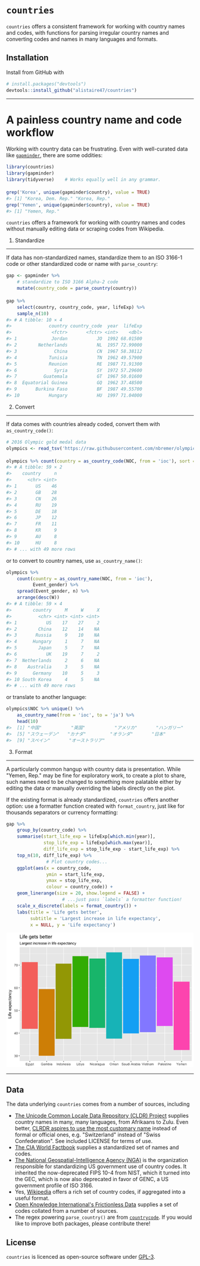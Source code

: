 `countries`
================

<!-- README.md is generated from README.Rmd. Please edit that file -->
`countries` offers a consistent framework for working with country names and codes, with functions for parsing irregular country names and converting codes and names in many languages and formats.

Installation
------------

Install from GitHub with

``` r
# install.packages("devtools")
devtools::install_github("alistaire47/countries")
```

------------------------------------------------------------------------

A painless country name and code workflow
=========================================

Working with country data can be frustrating. Even with well-curated data like [`gapminder`](https://github.com/jennybc/gapminder), there are some oddities:

``` r
library(countries)
library(gapminder)
library(tidyverse)    # Works equally well in any grammar.

grep('Korea', unique(gapminder$country), value = TRUE)
#> [1] "Korea, Dem. Rep." "Korea, Rep."
grep('Yemen', unique(gapminder$country), value = TRUE)
#> [1] "Yemen, Rep."
```

`countries` offers a framework for working with country names and codes without manually editing data or scraping codes from Wikipedia.

1. Standardize
--------------

If data has non-standardized names, standardize them to an ISO 3166-1 code or other standardized code or name with `parse_country`:

``` r
gap <- gapminder %>% 
    # standardize to ISO 3166 Alpha-2 code
    mutate(country_code = parse_country(country))

gap %>%
    select(country, country_code, year, lifeExp) %>%
    sample_n(10)
#> # A tibble: 10 × 4
#>              country country_code  year  lifeExp
#>               <fctr>       <fctr> <int>    <dbl>
#> 1             Jordan           JO  1992 68.01500
#> 2        Netherlands           NL  1957 72.99000
#> 3              China           CN  1967 58.38112
#> 4            Tunisia           TN  1962 49.57900
#> 5            Reunion           RE  1987 71.91300
#> 6              Syria           SY  1972 57.29600
#> 7          Guatemala           GT  1967 50.01600
#> 8  Equatorial Guinea           GQ  1962 37.48500
#> 9       Burkina Faso           BF  1987 49.55700
#> 10           Hungary           HU  1997 71.04000
```

2. Convert
----------

If data comes with countries already coded, convert them with `as_country_code()`:

``` r
# 2016 Olympic gold medal data
olympics <- read_tsv('https://raw.githubusercontent.com/nbremer/olympicfeathers/gh-pages/data/raw%20medal%20data/Rio%202016%20gold%20medal%20winners.txt')

olympics %>% count(country = as_country_code(NOC, from = 'ioc'), sort = TRUE)
#> # A tibble: 59 × 2
#>    country     n
#>      <chr> <int>
#> 1       US    46
#> 2       GB    28
#> 3       CN    26
#> 4       RU    19
#> 5       DE    18
#> 6       JP    12
#> 7       FR    11
#> 8       KR     9
#> 9       AU     8
#> 10      HU     8
#> # ... with 49 more rows
```

or to convert to country names, use `as_country_name()`:

``` r
olympics %>% 
    count(country = as_country_name(NOC, from = 'ioc'), 
          Event_gender) %>% 
    spread(Event_gender, n) %>% 
    arrange(desc(W))
#> # A tibble: 59 × 4
#>        country     M     W     X
#>          <chr> <int> <int> <int>
#> 1           US    17    27     2
#> 2        China    12    14    NA
#> 3       Russia     9    10    NA
#> 4      Hungary     1     7    NA
#> 5        Japan     5     7    NA
#> 6           UK    19     7     2
#> 7  Netherlands     2     6    NA
#> 8    Australia     3     5    NA
#> 9      Germany    10     5     3
#> 10 South Korea     4     5    NA
#> # ... with 49 more rows
```

or translate to another language:

``` r
olympics$NOC %>% unique() %>% 
    as_country_name(from = 'ioc', to = 'ja') %>% 
    head(10)
#>  [1] "中国"           "英国"           "アメリカ"       "ハンガリー"    
#>  [5] "スウェーデン"   "カナダ"         "オランダ"       "日本"          
#>  [9] "スペイン"       "オーストラリア"
```

3. Format
---------

A particularly common hangup with country data is presentation. While "Yemen, Rep." may be fine for exploratory work, to create a plot to share, such names need to be changed to something more palatable either by editing the data or manually overriding the labels directly on the plot.

If the existing format is already standardized, `countries` offers another option: use a formatter function created with `format_country`, just like for thousands separators or currency formatting:

``` r
gap %>% 
    group_by(country_code) %>% 
    summarise(start_life_exp = lifeExp[which.min(year)], 
              stop_life_exp = lifeExp[which.max(year)], 
              diff_life_exp = stop_life_exp - start_life_exp) %>% 
    top_n(10, diff_life_exp) %>%
               # Plot country codes...
    ggplot(aes(x = country_code,
               ymin = start_life_exp, 
               ymax = stop_life_exp, 
               colour = country_code)) + 
    geom_linerange(size = 20, show.legend = FALSE) + 
                     # ...just pass `labels` a formatter function!
    scale_x_discrete(labels = format_country()) + 
    labs(title = 'Life gets better',
         subtitle = 'Largest increase in life expectancy',
         x = NULL, y = 'Life expectancy')
```

![](README-unnamed-chunk-7-1.png)

------------------------------------------------------------------------

Data
----

The data underlying `countries` comes from a number of sources, including

-   [The Unicode Common Locale Data Repository (CLDR) Project](http://cldr.unicode.org/) supplies country names in many, many languages, from Afrikaans to Zulu. Even better, [CLRDR aspires to use the most customary name](http://cldr.unicode.org/translation/country-names) instead of formal or official ones, e.g. "Switzerland" instead of "Swiss Confederation". See included LICENSE for terms of use.
-   [The CIA World Factbook](https://www.cia.gov/library/publications/the-world-factbook/index.html) supplies a standardized set of names and codes.
-   [The National Geospatial-Intelligence Agency (NGA)](http://geonames.nga.mil/gns/html/countrycodes.html) is the organization responsible for standardizing US government use of country codes. It inherited the now-deprecated FIPS 10-4 from NIST, which it turned into the GEC, which is now also deprecated in favor of GENC, a US government profile of ISO 3166.
-   Yes, [Wikipedia](https://en.wikipedia.org/wiki/Category:Lists_of_country_codes) offers a rich set of country codes, if aggregated into a useful format.
-   [Open Knowledge International's Frictionless Data](http://data.okfn.org/data/core/country-codes) supplies a set of codes collated from a number of sources.
-   The regex powering `parse_country()` are from [`countrycode`](https://github.com/vincentarelbundock/countrycode). If you would like to improve both packages, please contribute there!

License
-------

`countries` is licenced as open-source software under [GPL-3](https://www.gnu.org/licenses/gpl.html).
